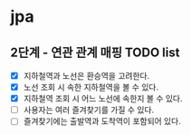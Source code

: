 # jpa

##  2단계 - 연관 관계 매핑 TODO list

- [x] 지하철역과 노선은 환승역을 고려한다.
- [x] 노선 조회 시 속한 지하철역을 볼 수 있다.
- [x] 지하철역 조회 시 어느 노선에 속한지 볼 수 있다.
- [ ] 사용자는 여러 즐겨찾기를 가질 수 있다.
- [ ] 즐겨찾기에는 출발역과 도착역이 포함되어 있다.